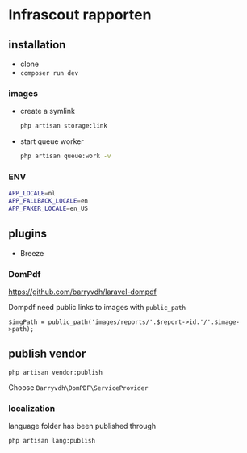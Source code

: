 # Infrascout rapporten

## installation

- clone
- `composer run dev`

### images

- create a symlink
  ```bash
  php artisan storage:link
  ```
- start queue worker
  ```bash
  php artisan queue:work -v
  ```
### ENV

```bash
APP_LOCALE=nl
APP_FALLBACK_LOCALE=en
APP_FAKER_LOCALE=en_US
```

## plugins

- Breeze 

### DomPdf

https://github.com/barryvdh/laravel-dompdf

Dompdf need public links to images with `public_path`
```
$imgPath = public_path('images/reports/'.$report->id.'/'.$image->path);
```

## publish vendor

```
php artisan vendor:publish
```

Choose `Barryvdh\DomPDF\ServiceProvider`

### localization 

language folder has been published through
```bash
php artisan lang:publish
```
